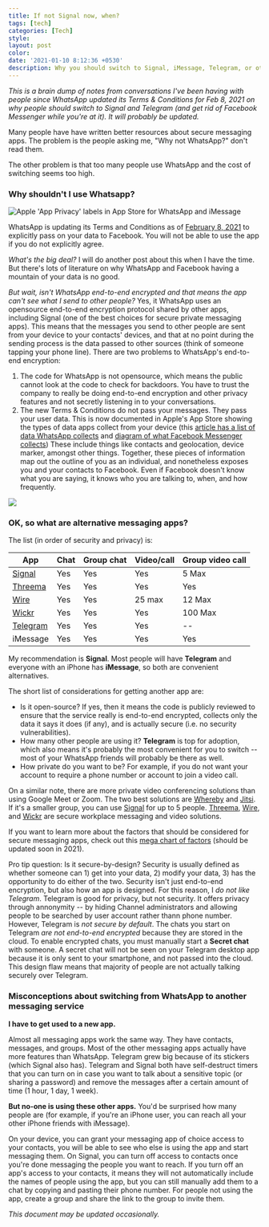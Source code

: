 ```yaml
---
title: If not Signal now, when?
tags: [tech]
categories: [Tech]
style: 
layout: post
color: 
date: '2021-01-10 8:12:36 +0530'
description: Why you should switch to Signal, iMessage, Telegram, or other secure messaging app alternatives to WhatsApp.
---
```


*This is a brain dump of notes from conversations I've been having with people since WhatsApp updated its Terms & Conditions for Feb 8, 2021 on why people should switch to Signal and Telegram (and get rid of Facebook Messenger while you're at it). It will probably be updated.*

Many people have have written better resources about secure messaging apps. The problem is the people asking me, "Why not WhatsApp?" don't read them. 

The other problem is that too many people use WhatsApp and the cost of switching seems too high. 

### Why shouldn't I use Whatsapp?

![Apple 'App Privacy' labels in App Store for WhatsApp and iMessage](https://specials-images.forbesimg.com/imageserve/5ff07f1e39ef1e72ed404595/960x0.png?fit=scale)



WhatsApp is updating its Terms and Conditions as of [February 8, 2021](https://www.whatsapp.com/legal/updates/privacy-policy/?lang=en) to explicitly pass on your data to Facebook. You will not be able to use the app if you do not explicitly agree.

*What's the big deal?*
I will do another post about this when I have the time. But there's lots of literature on why WhatsApp and Facebook having a mountain of your data is no good.

*But wait, isn't WhatsApp end-to-end encrypted and that means the app can't see what I send to other people?* Yes, it WhatsApp uses an opensource end-to-end encryption protocol shared by other apps, including Signal (one of the best choices for secure private messaging apps). This means that the messages you send to other people are sent from your device to your contacts' devices, and that at no point during the sending process is the data passed to other sources (think of someone tapping your phone line). There are two problems to WhatsApp's end-to-end encryption:

1. The code for WhatsApp is not opensource, which means the public cannot look at the code to check for backdoors. You have to trust the company to really be doing end-to-end encryption and other privacy features and not secretly listening in to your conversations.
2. The new Terms & Conditions do not pass your messages. They pass your user data. This is now documented in Apple's App Store showing the types of data apps collect from your device (this [article has a list of data WhatsApp collects](https://www.forbes.com/sites/zakdoffman/2021/01/03/whatsapp-beaten-by-apples-new-imessage-update-for-iphone-users/?sh=e06515836234) and [diagram of what Facebook Messenger collects](https://twitter.com/signalapp/status/1346258308496150528/photo/1)) These include things like contacts and geolocation, device marker, amongst other things. Together, these pieces of information map out the outline of you as an individual, and nonetheless exposes you and your contacts to Facebook. Even if Facebook doesn't know what you are saying, it knows who you are talking to, when, and how frequently. 

![](https://pbs.twimg.com/media/Eq7ey1OUcAAXVyB?format=jpg&name=medium)

### OK, so what are alternative messaging apps?

The list (in order of security and privacy) is:

| App  | Chat | Group chat | Video/call | Group video call |
| ---- | ---- | ---------- | --- | ---------- |
| [Signal](https://signal.org/download/) | Yes | Yes | Yes  |5 Max |
| [Threema](https://threema.ch/en/) | Yes | Yes | Yes  |  Yes |
| [Wire](https://wire.com/en/download/) | Yes | Yes | 25 max |12 Max |
| [Wickr](https://wickr.com/product-tiers/) | Yes | Yes | Yes  | 100 Max |
| [Telegram](https://telegram.org) | Yes | Yes | Yes  | -- |
| iMessage| Yes | Yes | Yes  | Yes |

My recommendation is **Signal**. Most people will have **Telegram** and everyone with an iPhone has **iMessage**, so both are convenient alternatives.

The short list of considerations for getting another app are:
- Is it open-source? If yes, then it means the code is publicly reviewed to ensure that the service really is end-to-end encrypted, collects only the data it says it does (if any), and is actually secure (i.e. no security vulnerabilities).
- How many other people are using it? **Telegram** is top for adoption, which also means it's probably the most convenient for you to switch -- most of your WhatsApp friends will probably be there as well.
- How private do you want to be? For example, if you do not want your account to require a phone number or account to join a video call. 

On a similar note, there are more private video conferencing solutions than using Google Meet or Zoom. The two best solutions are [Whereby](https://whereby.com/) and [Jitsi](https://jitsi.org/). If it's a smaller group, you can use [Signal](https://signal.org/download/) for up to 5 people. [Threema](https://threema.ch/en/), [Wire](https://wire.com/en/download/), and  [Wickr](https://wickr.com/product-tiers/) are secure workplace messaging and video solutions.

If you want to learn more about the factors that should be considered for secure messaging apps, check out this [mega chart of factors](https://www.securemessagingapps.com/) (should be updated soon in 2021).

Pro tip question: Is it secure-by-design? Security is usually defined as whether someone can 1) get into your data, 2) modify your data, 3) has the opportunity to do either of the two. Security isn't just end-to-end encryption, but also how an app is designed. For this reason, I *do not like Telegram*. Telegram is good for privacy, but not security. It offers privacy through annonymity -- by hiding Channel administrators and allowing people to be searched by user account rather thann phone number. However, Telegram is *not secure by default*. The chats you start on Telegram *are not end-to-end encrypted* because they are stored in the cloud. To enable encrypted chats, you must manually start a **Secret chat** with someone. A secret chat will not be seen on your Telegram desktop app because it is only sent to your smartphone, and not passed into the cloud. This design flaw means that majority of people are not actually talking securely over Telegram. 

### Misconceptions about switching from WhatsApp to another messaging service

**I have to get used to a new app.**

Almost all messaging apps work the same way. They have contacts, messages, and groups. Most of the other messaging apps actually have more features than WhatsApp. Telegram grew big because of its stickers (which Signal also has). Telegram and Signal both have self-destruct timers that you can turn on in case you want to talk about a sensitive topic (or sharing a password) and remove the messages after a certain amount of time (1 hour, 1 day, 1 week).

**But no-one is using these other apps.**
You'd be surprised how many people are (for example, if you're an iPhone user, you can reach all your other iPhone friends with iMessage). 

On your device, you can grant your messaging app of choice access to your contacts, you will be able to see who else is using the app and start messaging them. On Signal, you can turn off access to contacts once you're done messaging the people you want to reach. If you turn off an app's access to your contacts, it means they will not automatically include the names of people using the app, but you can still manually add them to a chat by copying and pasting their phone number. For people not using the app, create a group and share the link to the group to invite them.

*This document may be updated occasionally.*
